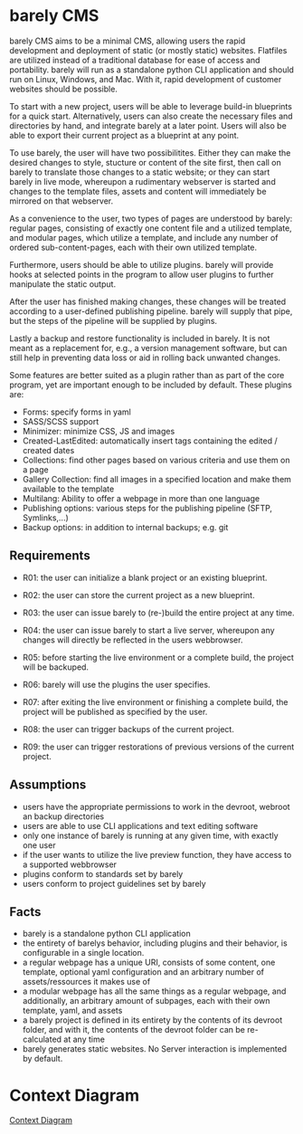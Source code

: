 # barely CMS

barely CMS aims to be a minimal CMS, allowing users the rapid development and deployment of static (or mostly static) websites. Flatfiles are utilized instead of a traditional database for ease of access and portability. barely will run as a standalone python CLI application and should run on Linux, Windows, and Mac. With it, rapid development of customer websites should be possible.

To start with a new project, users will be able to leverage build-in blueprints for a quick start. Alternatively, users can also create the necessary files and directories by hand, and integrate barely at a later point. Users will also be able to export their current project as a blueprint at any point.

To use barely, the user will have two possibilitites. Either they can make the desired changes to style, stucture or content of the site first, then call on barely to translate those changes to a static website; or they can start barely in live mode, whereupon a rudimentary webserver is started and changes to the template files, assets and content will immediately be mirrored on that webserver.

As a convenience to the user, two types of pages are understood by barely: regular pages, consisting of exactly one content file and a utilized template, and modular pages, which utilize a template, and include any number of ordered sub-content-pages, each with their own utilized template.

Furthermore, users should be able to utilize plugins. barely will provide hooks at selected points in the program to allow user plugins to further manipulate the static output.

After the user has finished making changes, these changes will be treated according to a user-defined publishing pipeline. barely will supply that pipe, but the steps of the pipeline will be supplied by plugins.

Lastly a backup and restore functionality is included in barely. It is not meant as a replacement for, e.g., a version management software, but can still help in preventing data loss or aid in rolling back unwanted changes.

Some features are better suited as a plugin rather than as part of the core program, yet are important enough to be included by default. These plugins are:
- Forms: specify forms in yaml
- SASS/SCSS support
- Minimizer: minimize CSS, JS and images
- Created-LastEdited: automatically insert tags containing the edited / created dates
- Collections: find other pages based on various criteria and use them on a page
- Gallery Collection: find all images in a specified location and make them available to the template
- Multilang: Ability to offer a webpage in more than one language
- Publishing options: various steps for the publishing pipeline (SFTP, Symlinks,...)
- Backup options: in addition to internal backups; e.g. git


## Requirements
- R01: the user can initialize a blank project or an existing blueprint.
- R02: the user can store the current project as a new blueprint.

- R03: the user can issue barely to (re-)build the entire project at any time.
- R04: the user can issue barely to start a live server, whereupon any changes will directly be reflected in the users webbrowser.
- R05: before starting the live environment or a complete build, the project will be backuped.
- R06: barely will use the plugins the user specifies.
- R07: after exiting the live environment or finishing a complete build, the project will be published as specified by the user.

- R08: the user can trigger backups of the current project.
- R09: the user can trigger restorations of previous versions of the current project.

## Assumptions
- users have the appropriate permissions to work in the devroot, webroot an backup directories
- users are able to use CLI applications and text editing software
- only one instance of barely is running at any given time, with exactly one user
- if the user wants to utilize the live preview function, they have access to a supported webbrowser
- plugins conform to standards set by barely
- users conform to project guidelines set by barely

## Facts
- barely is a standalone python CLI application
- the entirety of barelys behavior, including plugins and their behavior, is configurable in a single location.
- a regular webpage has a unique URI, consists of some content, one template, optional yaml configuration and an arbitrary number of assets/ressources it makes use of
- a modular webpage has all the same things as a regular webpage, and additionally, an arbitrary amount of subpages, each with their own template, yaml, and assets
- a barely project is defined in its entirety by the contents of its devroot folder, and with it, the contents of the devroot folder can be re-calculated at any time
- barely generates static websites. No Server interaction is implemented by default.

# Context Diagram
[Context Diagram](diagrams/context.png)
